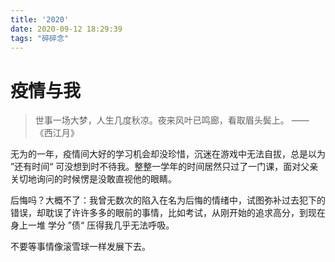 ```yaml
---
title: '2020'
date: 2020-09-12 18:29:39
tags: "碎碎念"
---
```


# 疫情与我

> 世事一场大梦，人生几度秋凉。夜来风叶已鸣廊，看取眉头鬓上。
> 									—— 《西江月》

无为的一年，疫情间大好的学习机会却没珍惜，沉迷在游戏中无法自拔，总是以为 ”还有时间“ 可没想到时不待我。整整一学年的时间居然只过了一门课，面对父亲关切地询问的时候愣是没敢直视他的眼睛。

后悔吗？大概不了：我曾无数次的陷入在名为后悔的情绪中，试图弥补过去犯下的错误，却耽误了许许多多的眼前的事情，比如考试，从刚开始的追求高分，到现在身上一堆 学分 ”债“ 压得我几乎无法呼吸。

不要等事情像滚雪球一样发展下去。